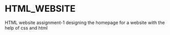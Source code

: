 # HTML_WEBSITE
HTML website assignment-1 designing the homepage for a website with the help of css and html 

